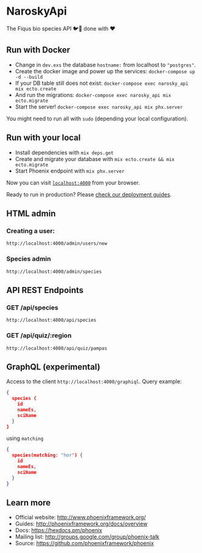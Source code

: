 # NaroskyApi

The Fiqus bio species API :bird::herb: done with :heart: 

## Run with Docker
  * Change in `dev.exs` the database `hostname:` from localhost to `"postgres"`.
  * Create the docker image and power up the services: `docker-compose up -d --build`
  * If your DB table still does not exist: `docker-compose exec narosky_api mix ecto.create`
  * And run the migrations: `docker-compose exec narosky_api mix ecto.migrate`
  * Start the server! `docker-compose exec narosky_api mix phx.server`

You might need to run all with `sudo` (depending your local configuration).

## Run with your local

  * Install dependencies with `mix deps.get`
  * Create and migrate your database with `mix ecto.create && mix ecto.migrate`
  * Start Phoenix endpoint with `mix phx.server`

Now you can visit [`localhost:4000`](http://localhost:4000) from your browser.

Ready to run in production? Please [check our deployment guides](http://www.phoenixframework.org/docs/deployment).

## HTML admin
### Creating a user:
`http://localhost:4000/admin/users/new`

### Species admin
`http://localhost:4000/admin/species`

## API REST Endpoints
### GET /api/species
`http://localhost:4000/api/species`

### GET /api/quiz/:region
`http://localhost:4000/api/quiz/pampas`

## GraphQL (experimental)
Access to the client `http://localhost:4000/graphiql`.
Query example:
```json
{
  species {
    id
    nameEs,
    sciName
  }
}
```
using `matching`
```json
{
  species(matching: "hor") {
    id
    nameEs,
    sciName
  }
}
```

## Learn more

  * Official website: http://www.phoenixframework.org/
  * Guides: http://phoenixframework.org/docs/overview
  * Docs: https://hexdocs.pm/phoenix
  * Mailing list: http://groups.google.com/group/phoenix-talk
  * Source: https://github.com/phoenixframework/phoenix
